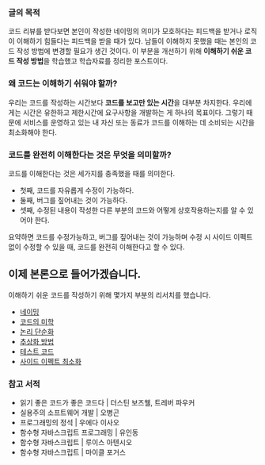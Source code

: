### 글의 목적
코드 리뷰를 받다보면 본인이 작성한 네이밍의 의미가 모호하다는 피드백을 받거나 로직이 이해하기 힘들다는 피드백을 받을 때가 있다. 남들이 이해하지 못했을 때는 본인의 코드 작성 방법에 변경할 필요가 생긴 것이다.
이 부분을 개선하기 위해 **이해하기 쉬운 코드 작성 방법**을 학습했고 학습자료를 정리한 포스트이다.

### 왜 코드는 이해하기 쉬워야 할까?
우리는 코드를 작성하는 시간보다 **코드를 보고만 있는 시간**을 대부분 차지한다. 우리에게는 시간은 유한하고
제한시간에 요구사항을 개발하는 게 하나의 목표이다. 그렇기 때문에 서비스를 운영하고 있는 내 자신 또는 동료가
코드를 이해하는 데 소비되는 시간을 최소화해야 한다.

### 코드를 완전히 이해한다는 것은 무엇을 의미할까?
코드를 이해한다는 것은 세가지를 충족했을 때를 의미한다.
- 첫째, 코드를 자유롭게 수정이 가능하다.
- 둘째, 버그를 짚어내는 것이 가능하다.
- 셋째, 수정된 내용이 작성한 다른 부분의 코드와 어떻게 상호작용하는지를 알 수 있어야 한다.

요약하면 코드를 수정가능하고, 버그를 짚어내는 것이 가능하며 수정 시 사이드 이펙트 없이 수정할 수 있을 때,
코드를 완전히 이해한다고 할 수 있다.

## 이제 본론으로 들어가겠습니다.
이해하기 쉬운 코드를 작성하기 위해 몇가지 부분의 리서치를 했습니다.
- [네이밍](이해하기-쉬운-코드-작성방법-정리-네이밍)
- [코드의 미학](이해하기-쉬운-코드-작성방법-정리-코드의-미학)
- [논리 단순화](이해하기-쉬운-코드-작성방법-정리-논리-단순화)
- [추상화 방법](이해하기-쉬운-코드-작성방법-정리-추상화-방법)
- [테스트 코드](이해하기-쉬운-코드-작성방법-정리-테스트-코드)
- [사이드 이펙트 최소화](이해하기-쉬운-코드-작성방법-정리-사이드-이펙트-최소화)

### 참고 서적
- 읽기 좋은 코드가 좋은 코드다 | 더스틴 보즈웰, 트레버 파우커
- 실용주의 소프트웨어 개발 | 오병곤
- 프로그래밍의 정석 | 우에다 이사오
- 함수형 자바스크립트 프로그래밍 | 유인동
- 함수형 자바스크립트 | 루이스 아텐시오
- 함수형 자바스크립트 | 마이클 포거스